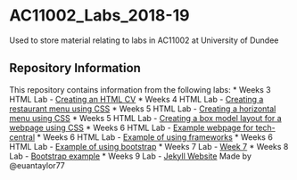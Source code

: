 # AC11002_Labs_2018-19
Used to store material relating to labs in AC11002 at University of Dundee

<h2>Repository Information</h2>
This repository contains information from the following labs:
* Weeks 3 HTML Lab - <a href="week3/cv.html">Creating an HTML CV</a>
* Weeks 4 HTML Lab - <a href="week4/restaurantmenu.html">Creating a restaurant menu using CSS</a>
* Weeks 5 HTML Lab - <a href="week5/horizontalMenu.html">Creating a horizontal menu using CSS</a>
* Weeks 5 HTML Lab - <a href="week5/boxModel.html">Creating a box model layout for a webpage using CSS</a>
* Weeks 6 HTML Lab - <a href="week6/techCentral.html">Example webpage for tech-central</a>
* Weeks 6 HTML Lab - <a href="week6/frameworkExample.html">Example of using frameworks</a>
* Weeks 6 HTML Lab - <a href="week6/bootstrapDemo/index.html">Example of using bootstrap<a/>
* Weeks 7 Lab - <a href="week7">Week 7<a/>
* Weeks 8 Lab - <a href="week8/labActivity1.html">Bootstrap example<a/>
* Weeks 9 Lab - <a href="week9/myWebsite/index.html">Jekyll Website<a/>
Made by @euantaylor77
